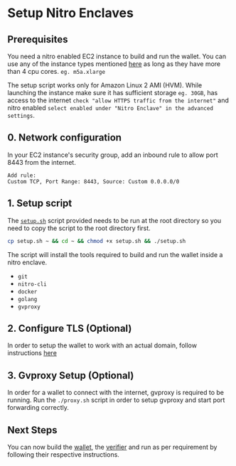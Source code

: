 # Setup Nitro Enclaves

## Prerequisites

You need a nitro enabled EC2 instance to build and run the wallet. You can use any of the instance types mentioned [here](https://docs.aws.amazon.com/ec2/latest/instancetypes/ec2-nitro-instances.html) as long as they have more than 4 cpu cores.
`eg. m5a.xlarge`

The setup script works only for Amazon Linux 2 AMI (HVM). While launching the instance make sure it has sufficient storage `eg. 30GB`, has access to the internet `check "allow HTTPS traffic from the internet"` and nitro enabled `select enabled under "Nitro Enclave" in the advanced settings`.

## 0. Network configuration

In your EC2 instance's security group, add an inbound rule to allow port 8443 from the internet.

```
Add rule:
Custom TCP, Port Range: 8443, Source: Custom 0.0.0.0/0
```

## 1. Setup script

The [`setup.sh`](https://github.com/AlwaysHungrie/constella/setup/setup.sh) script provided needs to be run at the root directory so you need to copy the script to the root directory first.

```bash
cp setup.sh ~ && cd ~ && chmod +x setup.sh && ./setup.sh 
```

The script will install the tools required to build and run the wallet inside a nitro enclave.
 - `git`
 - `nitro-cli`
 - `docker`
 - `golang`
 - `gvproxy`
  
## 2. Configure TLS (Optional)

In order to setup the wallet to work with an actual domain, follow instructions [here](https://github.com/AlwaysHungrie/constella/setup/TLS.md)

## 3. Gvproxy Setup (Optional)

In order for a wallet to connect with the internet, gvproxy is required to be running.
Run the `./proxy.sh` script in order to setup gvproxy and start port forwarding correctly.

## Next Steps

You can now build the [wallet](https://github.com/AlwaysHungrie/constella/wallet/README.md), the [verifier](https://github.com/AlwaysHungrie/constella/verifier/README.md) and run as per requirement by following their respective instructions.